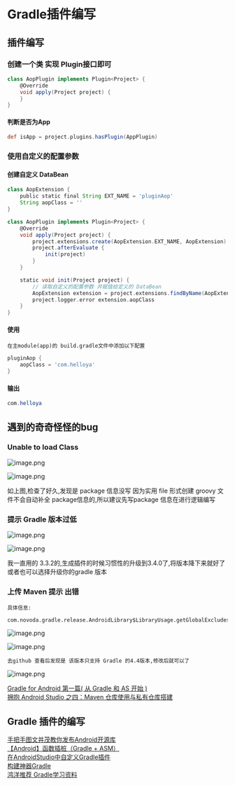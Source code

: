 # Gradle插件编写

## 插件编写

### 创建一个类 实现  Plugin接口即可

``` groovy
class AopPlugin implements Plugin<Project> {
    @Override
    void apply(Project project) {
    }
}    
```

#### 判断是否为App

``` groovy
def isApp = project.plugins.hasPlugin(AppPlugin)
```

### 使用自定义的配置参数

#### 创建自定义 DataBean

``` groovy
class AopExtension {
    public static final String EXT_NAME = 'pluginAop'
    String aopClass = ''
}

class AopPlugin implements Plugin<Project> {
    @Override
    void apply(Project project) {
        project.extensions.create(AopExtension.EXT_NAME, AopExtension)
        project.afterEvaluate {
            init(project) 
        }
    }

    static void init(Project project) {
        // 读取自定义的配置参数 并赋值给定义的 DataBean
        AopExtension extension = project.extensions.findByName(AopExtension.EXT_NAME) as AopExtension
        project.logger.error extension.aopClass
    }
}
```

#### 使用

    在主module(app)的 build.gradle文件中添加以下配置
``` groovy 
pluginAop {
    aopClass = 'com.helloya'
}
```

#### 输出
``` java
com.helloya
```

## 遇到的奇奇怪怪的bug

### Unable to load Class

![image.png](https://upload-images.jianshu.io/upload_images/61189-6c18826b13b11a65.png)

![image.png](https://upload-images.jianshu.io/upload_images/61189-a6989c320df04b94.png)

如上图,检查了好久,发现是 package 信息没写
因为实用 file 形式创建 groovy 文件不会自动补全 package信息的,所以建议先写package 信息在进行逻辑编写

### 提示 Gradle 版本过低

![image.png](https://upload-images.jianshu.io/upload_images/61189-72f021adafbc2f2b.png)

![image.png](https://upload-images.jianshu.io/upload_images/61189-cf053f622899d3a6.png)

我一直用的 3.3.2的,生成插件的时候习惯性的升级到3.4.0了,将版本降下来就好了 
或者也可以选择升级你的gradle 版本

### 上传 Maven 提示 出错
    
    具体信息:
        com.novoda.gradle.release.AndroidLibrary$LibraryUsage.getGlobalExcludes()Ljava/util/Set

![image.png](https://upload-images.jianshu.io/upload_images/61189-dfe0cd2221f5fd94.png)

![image.png](https://upload-images.jianshu.io/upload_images/61189-4e899ec4553ac41a.png)

    去github 查看后发现是 该版本只支持 Gradle 的4.4版本,修改后就可以了

![image.png](https://upload-images.jianshu.io/upload_images/61189-f46267d91f8c6e67.png)

[Gradle for Android 第一篇( 从 Gradle 和 AS 开始 )](https://segmentfault.com/a/1190000004229002)</br>
[拥抱 Android Studio 之四：Maven 仓库使用与私有仓库搭建](http://kvh.io/cn/embrace-android-studio-maven-deploy.html)</br>
## Gradle 插件的编写
[手把手图文并茂教你发布Android开源库](https://blog.csdn.net/hejjunlin/article/details/52452220)</br>
[【Android】函数插桩（Gradle + ASM）](https://www.jianshu.com/p/16ed4d233fd1)</br>
[在AndroidStudio中自定义Gradle插件](https://blog.csdn.net/huachao1001/article/details/51810328)</br>
[构建神器Gradle](http://jiajixin.cn/2015/08/07/gradle-android/)</br>
[鸿洋推荐 Gradle学习资料](https://mp.weixin.qq.com/s?__biz=MzAxMTI4MTkwNQ==&mid=2650828850&idx=1&sn=b5be1ab7fb2fc85fcee1bf490be52446&chksm=80b7a4acb7c02dbad6735def8eb36fefd306eb0b4ffd2e9ac0bd94b292476c0d258962024b27&mpshare=1&scene=23&srcid=&sharer_sharetime=1568280695544&sharer_shareid=fbe42eb3d0b49110b240c829132445bf#rd)</br>
